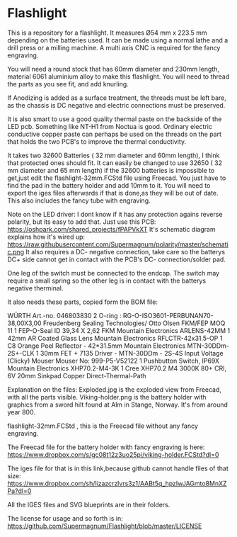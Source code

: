 # Flashlight
This is a repository for a flashlight.
It measures Ø54 mm x 223.5 mm depending on the batteries used.
It can be made using a normal lathe and a drill press or a milling machine.
A multi axis CNC is required for the fancy engraving.

You will need a round stock that has 60mm diameter and 230mm length, 
material 6061 aluminium alloy to make this flashlight.
You will need to thread the parts as you see fit, and add knurling.

If Anodizing is added as a surface treatment, the threads must be left bare, as the chassis is DC negative and electric connections must be preserved.

It is also smart to use a good quality  thermal paste on the backside of the LED pcb. Something like NT-H1 from Noctua is good.
Ordinary electric conductive copper paste can perhaps be used on the threads on the part that holds the two PCB's to improve the thermal conductivity.

It takes two 32600 Batteries ( 32 mm diameter and 60mm length), I think that protected ones should fit.
It can easily be changed to use 32650 ( 32 mm diameter and 65 mm length) if the 32600 batteries is impossible to get,just edit the flashlight-32mm.FCStd file using Freecad.
You just have to find the pad in the battery holder and add 10mm to it. 
You will need to export the iges files afterwards if that is done,as they will be out of date.
This also includes the fancy tube with engraving.

Note on the LED driver: I dont know if it has any protection agains reverse polarity, but its easy to add that.
Just use this PCB:
https://oshpark.com/shared_projects/fPAPVkXT
It's schematic diagram explains how it's wired up:
https://raw.githubusercontent.com/Supermagnum/polarity/master/schematic.png
It also requires a DC- negative connection, take care so the batterys DC+ side cannot get in contact with the PCB's DC- connection/solder pad.

One leg of the switch must be connected to the endcap. The switch may require a small spring so the other leg is in contact with the batterys negative therminal.

It also needs these parts, copied form the BOM file:

WÜRTH 	Art.-no. 046803830 	2 	O-ring : RG-O-ISO3601-PERBUNAN70-38,00X3,00
Freudenberg Sealing Technologies/ Otto Olsen 	FKM/FEP MOQ 11 	1 	FEP-O-Seal ID 39,34 X 2,62 FKM
Mountain Electronics 	ARLENS-42MM 	1 	42mm AR Coated Glass Lens
Mountain Electronics 	RFLCTR-42x31.5-OP 	1 	C8 Orange Peel Reflector - 42*31.5mm
Mountain Electronics 	MTN-30DDm-2S+-CLK 	1 	30mm FET + 7135 Driver - MTN-30DDm - 2S-4S Input Voltage (Clicky)
Mouser 	Mouser No: 999-P5-V52122 	1 	Pushbutton Switch, IP69X
Mountain Electronics 	XHP70.2-M4-3K 	1 	Cree XHP70.2 M4 3000K 80+ CRI, 6V 20mm Sinkpad Copper Direct-Thermal-Path

Explanation on the files:
Exploded.jpg is the exploded view from Freecad, with all the parts visible.
Viking-holder.png is the battery holder with graphics from a sword hilt found at Alm in Stange, Norway. It's from around year 800.

flashlight-32mm.FCStd , this is the Freecad file without any fancy engraving.

The Freecad file for the battery holder with fancy engraving is here:
https://www.dropbox.com/s/gc08t12z3uo25pi/viking-holder.FCStd?dl=0


The iges file for that is in this link,because github cannot handle files of that size:
https://www.dropbox.com/sh/lizazcrzlvrs3z1/AABt5q_hpzIwJAGmto8MnXZPa?dl=0


All the IGES files and SVG blueprints are in their folders.

The license for usage and so forth is in:
https://github.com/Supermagnum/Flashlight/blob/master/LICENSE


